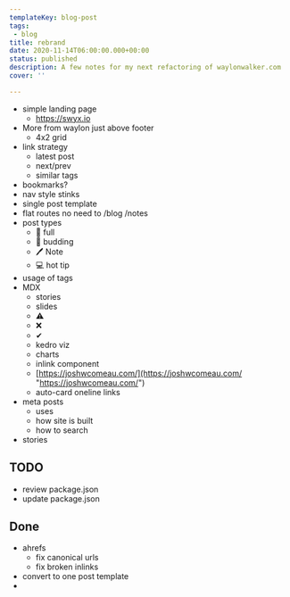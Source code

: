 ```yaml
---
templateKey: blog-post
tags: 
 - blog
title: rebrand
date: 2020-11-14T06:00:00.000+00:00
status: published
description: A few notes for my next refactoring of waylonwalker.com
cover: ''

---
```

* simple landing page
  * https://swyx.io
* More from waylon just above footer
  * 4x2 grid
* link strategy
  * latest post
  * next/prev
  * similar tags
* bookmarks?
* nav style stinks
* single post template
* flat routes no need to /blog /notes
* post types
  * 🌳  full
  * 🌱  budding
  * 🖊  Note
  * 💻  hot tip
* usage of tags
* MDX
  * stories
  * slides
  * ⚠
  * ❌
  * ✔
  * kedro viz
  * charts
  * inlink component
  * [https://joshwcomeau.com/](https://joshwcomeau.com/ "https://joshwcomeau.com/")
  * auto-card oneline links
* meta posts
    * uses
    * how site is built
    * how to search
* stories

## TODO

* review package.json
* update package.json

## Done

* ahrefs
  * fix canonical urls
  * fix broken inlinks
* convert to one post template
* 
